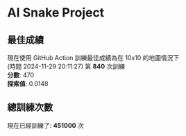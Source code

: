 
# AI Snake Project

## **最佳成績**





































現在使用 GitHub Action 訓練最佳成績為在 10x10 的地圖情況下  
(時間 2024-11-29 20:11:27) 第 **840** 次訓練  
**分數**: 470  
**探索值**: 0.0148











































































## 總訓練次數
現在已經訓練了: **451000** 次
